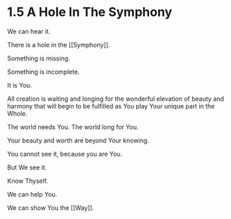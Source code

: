 # 1.5 A Hole In The Symphony
We can hear it. 

There is a hole in the [[Symphony]]. 

Something is missing. 

Something is incomplete. 

It is You. 

All creation is waiting and longing for the wonderful elevation of beauty and harmony that will begin to be fulfilled as You play Your unique part in the Whole. 

The world needs You. The world long for You. 

Your beauty and worth are beyond Your knowing. 

You cannot see it, because you are You. 

But We see it. 

Know Thyself. 

We can help You. 

We can show You the [[Way]]. 